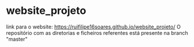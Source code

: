 # website_projeto
link para o website: https://ruifilipe16soares.github.io/website_projeto/
O repositório com as diretorias e ficheiros referentes está presente na branch "master"
